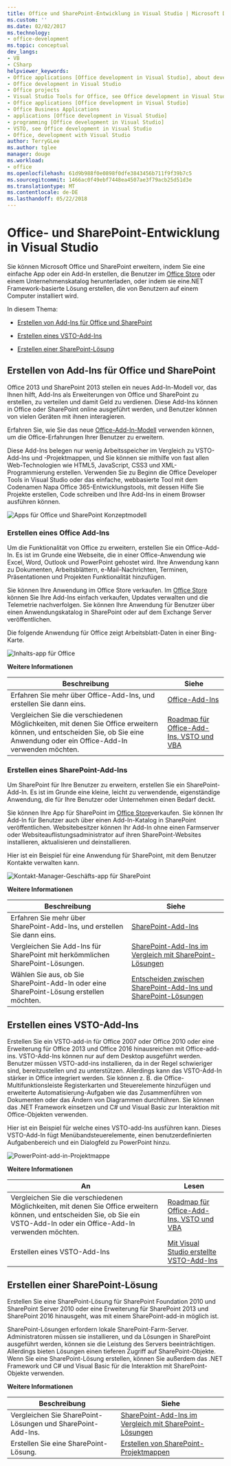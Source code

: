 ```yaml
---
title: Office und SharePoint-Entwicklung in Visual Studio | Microsoft Docs
ms.custom: ''
ms.date: 02/02/2017
ms.technology:
- office-development
ms.topic: conceptual
dev_langs:
- VB
- CSharp
helpviewer_keywords:
- Office applications [Office development in Visual Studio], about developing applications
- Office development in Visual Studio
- Office projects
- Visual Studio Tools for Office, see Office development in Visual Studio
- Office applications [Office development in Visual Studio]
- Office Business Applications
- applications [Office development in Visual Studio]
- programming [Office development in Visual Studio]
- VSTO, see Office development in Visual Studio
- Office, development with Visual Studio
author: TerryGLee
ms.author: tglee
manager: douge
ms.workload:
- office
ms.openlocfilehash: 61d9b988f0e0898f0dfe3843456b711f9f39b7c5
ms.sourcegitcommit: 1466ac0f49ebf7448ea4507ae3f79acb25d51d3e
ms.translationtype: MT
ms.contentlocale: de-DE
ms.lasthandoff: 05/22/2018
---
```

# <a name="office-and-sharepoint-development-in-visual-studio"></a>Office- und SharePoint-Entwicklung in Visual Studio
  Sie können Microsoft Office und SharePoint erweitern, indem Sie eine einfache App oder ein Add-In erstellen, die Benutzer im [Office Store](https://store.office.com/) oder einem Unternehmenskatalog herunterladen, oder indem sie eine.NET Framework-basierte Lösung erstellen, die von Benutzern auf einem Computer installiert wird.  
  
 In diesem Thema:  
  
-   [Erstellen von Add-Ins für Office und SharePoint](#Apps)  
  
-   [Erstellen eines VSTO-Add-Ins](#Add-ins)  
  
-   [Erstellen einer SharePoint-Lösung](#Solutions)  
  
##  <a name="Apps"></a> Erstellen von Add-Ins für Office und SharePoint  
 Office 2013 und SharePoint 2013 stellen ein neues Add-In-Modell vor, das Ihnen hilft, Add-Ins als Erweiterungen von Office und SharePoint zu erstellen, zu verteilen und damit Geld zu verdienen.  Diese Add-Ins können in Office oder SharePoint online ausgeführt werden, und Benutzer können von vielen Geräten mit ihnen interagieren.  
  
 Erfahren Sie, wie Sie das neue [Office-Add-In-Modell](https://msdn.microsoft.com/library/office/jj220082.aspx) verwenden können, um die Office-Erfahrungen Ihrer Benutzer zu erweitern.  
  
 Diese Add-Ins belegen nur wenig Arbeitsspeicher im Vergleich zu VSTO-Add-Ins und -Projektmappen, und Sie können sie mithilfe von fast allen Web-Technologien wie HTML5, JavaScript, CSS3 und XML-Programmierung erstellen.  Verwenden Sie zu Beginn die Office Developer Tools in Visual Studio oder das einfache, webbasierte Tool mit dem Codenamen Napa Office 365-Entwicklungstools, mit dessen Hilfe Sie Projekte erstellen, Code schreiben und Ihre Add-Ins in einem Browser ausführen können.  
  
 ![Apps für Office und SharePoint Konzeptmodell](../vsto/media/officeandsharepointapps2015.png "Apps für Office und SharePoint konzeptionellen Modells")  
  

  
### <a name="build-an-office-add-in"></a>Erstellen eines Office Add-Ins  
 Um die Funktionalität von Office zu erweitern, erstellen Sie ein Office-Add-In. Es ist im Grunde eine Webseite, die in einer Office-Anwendung wie Excel, Word, Outlook und PowerPoint gehostet wird. Ihre Anwendung kann zu Dokumenten, Arbeitsblättern, e-Mail-Nachrichten, Terminen, Präsentationen und Projekten Funktionalität hinzufügen.  
  
 Sie können Ihre Anwendung im Office Store verkaufen.  Im [Office Store](https://store.office.com/) können Sie Ihre Add-Ins einfach verkaufen, Updates verwalten und die Telemetrie nachverfolgen. Sie können Ihre Anwendung für Benutzer über einen Anwendungskatalog in SharePoint oder auf dem Exchange Server veröffentlichen.  
  
 Die folgende Anwendung für Office zeigt Arbeitsblatt-Daten in einer Bing-Karte.  
  
 ![Inhalts-app für Office](../vsto/media/appforoffice.png "Inhalts-app für Office")  
  
 **Weitere Informationen**  
  
|Beschreibung|Siehe|  
|--------|---------|  
|Erfahren Sie mehr über Office-Add-Ins, und erstellen Sie dann eins.|[Office-Add-Ins](http://msdn.microsoft.com/office/dn448457)|  
|Vergleichen Sie die verschiedenen Möglichkeiten, mit denen Sie Office erweitern können, und entscheiden Sie, ob Sie eine Anwendung oder ein Office-Add-In verwenden möchten.|[Roadmap für Office-Add-Ins, VSTO und VBA](http://blogs.msdn.com/b/officeapps/archive/2013/06/18/roadmap-for-apps-for-office-vsto-and-vba.aspx)|  
  
### <a name="build-a-sharepoint-add-in"></a>Erstellen eines SharePoint-Add-Ins  
 Um SharePoint für Ihre Benutzer zu erweitern, erstellen Sie ein SharePoint-Add-In. Es ist im Grunde eine kleine, leicht zu verwendende, eigenständige Anwendung, die für Ihre Benutzer oder Unternehmen einen Bedarf deckt.  
  
 Sie können Ihre App für SharePoint im [Office Store](https://store.office.com/)verkaufen. Sie können Ihr Add-In für Benutzer auch über einen Add-In-Katalog in SharePoint veröffentlichen.  Websitebesitzer können Ihr Add-In ohne einen Farmserver oder Websiteauflistungsadministrator auf ihren SharePoint-Websites installieren, aktualisieren und deinstallieren.  
  
 Hier ist ein Beispiel für eine Anwendung für SharePoint, mit dem Benutzer Kontakte verwalten kann.  
  
 ![Kontakt-Manager-Geschäfts-app für SharePoint](../vsto/media/appforsharepoint.png "Kontakt-Manager-Geschäfts-app für SharePoint")  
  
 **Weitere Informationen**  
  
|Beschreibung|Siehe|  
|--------|---------|  
|Erfahren Sie mehr über SharePoint-Add-Ins, und erstellen Sie dann eins.|[SharePoint-Add-Ins](https://msdn.microsoft.com/library/office/fp179930.aspx)|  
|Vergleichen Sie Add-Ins für SharePoint mit herkömmlichen SharePoint-Lösungen.|[SharePoint-Add-Ins im Vergleich mit SharePoint-Lösungen](http://msdn.microsoft.com/library/office/jj163114.aspx)|  
|Wählen Sie aus, ob Sie SharePoint-Add-In oder eine SharePoint-Lösung erstellen möchten.|[Entscheiden zwischen SharePoint-Add-Ins und SharePoint-Lösungen](https://msdn.microsoft.com/library/office/jj163114.aspx)|
  
##  <a name="Add-ins"></a> Erstellen eines VSTO-Add-Ins  
 Erstellen Sie ein VSTO-add-in für Office 2007 oder Office 2010 oder eine Erweiterung für Office 2013 und Office 2016 hinausreichen mit Office-add-ins. VSTO-Add-Ins können nur auf dem Desktop ausgeführt werden. Benutzer müssen VSTO-add-ins installieren, da in der Regel schwieriger sind, bereitzustellen und zu unterstützen.  Allerdings kann das VSTO-Add-In stärker in Office integriert werden. Sie können z. B. die Office-Multifunktionsleiste Registerkarten und Steuerelemente hinzufügen und erweiterte Automatisierung-Aufgaben wie das Zusammenführen von Dokumenten oder das Ändern von Diagrammen durchführen. Sie können das .NET Framework einsetzen und C# und Visual Basic zur Interaktion mit Office-Objekten verwenden.  
  
 Hier ist ein Beispiel für welche eines VSTO-add-Ins ausführen kann. Dieses VSTO-Add-In fügt Menübandsteuerelemente, einen benutzerdefinierten Aufgabenbereich und ein Dialogfeld zu PowerPoint hinzu.  
  
 ![PowerPoint-add-in-Projektmappe](../vsto/media/powerpointaddin.png "PowerPoint-add-in-Projektmappe")  
  
 **Weitere Informationen**  
  
|An|Lesen|  
|--------|----------|  
|Vergleichen Sie die verschiedenen Möglichkeiten, mit denen Sie Office erweitern können, und entscheiden Sie, ob Sie ein VSTO-Add-In oder ein Office-Add-In verwenden möchten.|[Roadmap für Office-Add-Ins, VSTO und VBA](http://blogs.msdn.com/b/officeapps/archive/2013/06/18/roadmap-for-apps-for-office-vsto-and-vba.aspx)|  
|Erstellen eines VSTO-Add-Ins|[Mit Visual Studio erstellte VSTO-Add-Ins](https://msdn.microsoft.com/library/jj620922.aspx)|  
  
##  <a name="Solutions"></a> Erstellen einer SharePoint-Lösung  
 Erstellen Sie eine SharePoint-Lösung für SharePoint Foundation 2010 und SharePoint Server 2010 oder eine Erweiterung für SharePoint 2013 und SharePoint 2016 hinausgeht, was mit einem SharePoint-add-in möglich ist.  
  
 SharePoint-Lösungen erfordern lokale SharePoint-Farm-Server. Administratoren müssen sie installieren, und da Lösungen in SharePoint ausgeführt werden, können sie die Leistung des Servers beeinträchtigen. Allerdings bieten Lösungen einen tieferen Zugriff auf SharePoint-Objekte. Wenn Sie eine SharePoint-Lösung erstellen, können Sie außerdem das .NET Framework und C# und Visual Basic für die Interaktion mit SharePoint-Objekte verwenden.  
  
 **Weitere Informationen**  
  
|Beschreibung|Siehe|  
|--------|---------|  
|Vergleichen Sie SharePoint-Lösungen und SharePoint-Add-Ins.|[SharePoint-Add-Ins im Vergleich mit SharePoint-Lösungen](http://msdn.microsoft.com/library/office/jj163114.aspx)|  
|Erstellen Sie eine SharePoint-Lösung.|[Erstellen von SharePoint-Projektmappen](../sharepoint/create-sharepoint-solutions.md)|  
  
  

